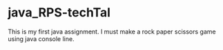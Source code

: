 # java_RPS-techTal
This is my first java assignment. I must make a rock paper scissors game using java console line. 
